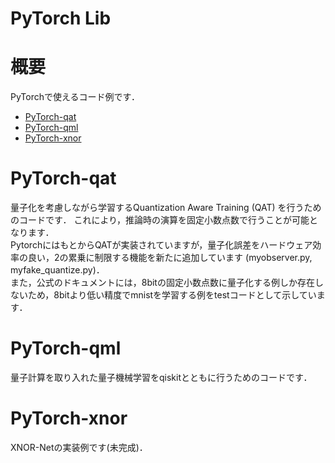 # PyTorch Lib

# 概要
PyTorchで使えるコード例です．
* [PyTorch-qat](#pytorch-qat)
* [PyTorch-qml](#pytorch-qml)
* [PyTorch-xnor](#pytorch-xnor)

# PyTorch-qat
量子化を考慮しながら学習するQuantization Aware Training (QAT) を行うためのコードです．
これにより，推論時の演算を固定小数点数で行うことが可能となります．  
PytorchにはもとからQATが実装されていますが，量子化誤差をハードウェア効率の良い，2の累乗に制限する機能を新たに追加しています (myobserver.py, myfake_quantize.py)．  
また，公式のドキュメントには，8bitの固定小数点数に量子化する例しか存在しないため，8bitより低い精度でmnistを学習する例をtestコードとして示しています．  

# PyTorch-qml
量子計算を取り入れた量子機械学習をqiskitとともに行うためのコードです．

# PyTorch-xnor
XNOR-Netの実装例です(未完成)．